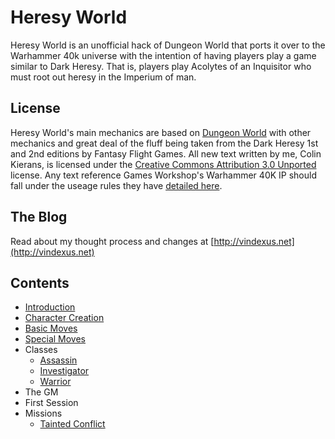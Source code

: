 # Heresy World
Heresy World is an unofficial hack of Dungeon World that ports it over to the Warhammer 40k universe with the intention of having players play a game similar to Dark Heresy. That is, players play Acolytes of an Inquisitor who must root out heresy in the Imperium of man.

## License
Heresy World's main mechanics are based on [Dungeon World](http://dungeon-world.com) with other mechanics and great deal of the fluff being taken from the Dark Heresy 1st and 2nd editions by Fantasy Flight Games. All new text written by me, Colin Kierans, is licensed under the [Creative Commons Attribution 3.0 Unported](https://creativecommons.org/licenses/by/3.0/) license. Any text reference Games Workshop's Warhammer 40K IP should fall under the useage rules they have [detailed here](https://www.games-workshop.com/en-NO/Intellectual-Property-Policy?_requestid=2290940).

## The Blog
Read about my thought process and changes at [http://vindexus.net](http://vindexus.net)

## Contents
  - [Introduction](https://github.com/Vindexus/heresyworld/blob/master/introduction.md)
  - [Character Creation](https://github.com/Vindexus/heresyworld/blob/master/charactercreation.md)
  - [Basic Moves](https://github.com/Vindexus/heresyworld/blob/master/basicmoves.md)
  - [Special Moves](https://github.com/Vindexus/heresyworld/blob/master/specialmoves.md)
  - Classes
    - [Assassin](https://github.com/Vindexus/heresyworld/blob/master/classes/assassin.md)
    - [Investigator](https://github.com/Vindexus/heresyworld/blob/master/classes/investigator.md)
    - [Warrior](https://github.com/Vindexus/heresyworld/blob/master/classes/warrior.md)
  - The GM
  - First Session
  - Missions
    - [Tainted Conflict](https://github.com/Vindexus/heresyworld/blob/master/missions/taintedconflict.md)
